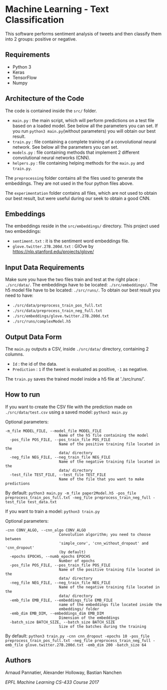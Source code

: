 # Machine Learning - Text Classification

This software performs sentiment analysis of tweets and then classify them into 2 groups: positive or negative.

## Requirements
- Python 3
- Keras
- TensorFlow
- Numpy

## Architecture of the Code
The code is contained inside the `src/` folder.
- `main.py` : the main script, which will perform predictions on a test file based on a loaded model. See below all the parameters you can set. If you run `python3 main.py`(without parameters) you will obtain our best result.
- `train.py` : file containing a complete training of a convolutional neural network. See below all the parameters you can set.
- `models.py` : file containing methods that implement 2 different convolutional neural networks (CNN).
- `helpers.py` : file containing helping methods for the `main.py` and `train.py`.

The `preprocessing` folder contains all the files used to generate the embeddings. They are not used in the four python files above.

The `experimentation` folder contains all files, which are not used to obtain our best result, but were useful during our seek to obtain a good CNN.

## Embeddings
The embeddings reside in the `src/embeddings/` directory.
This project used two embeddings:
- `sentiment.txt` : it is the sentiment word embeddings file.
- `glove.twitter.27B.200d.txt` : GlOve by https://nlp.stanford.edu/projects/glove/

## Input Data Requirements
Make sure you have the two files train and test at the right place : `./src/data/`.
The embeddings have to be located: `./src/embeddings/`.
The h5 model file have to be located: `./src/runs/`.
To obtain our best result you need to have:
- `./src/data/preprocess_train_pos_full.txt`
- `./src/data/preprocess_train_neg_full.txt`
- `./src/embeddings/glove.twitter.27B.200d.txt`
- `./src/runs/complexModel.h5`

## Output Data Form
The `main.py` outputs a CSV, inside `./src/data/` directory, containing 2 columns.
- `Id` : the id of the data.
- `Prediction` : `1` if the tweet is evaluated as positive, `-1` as negative.

The `train.py` saves the trained model inside a h5 file at './src/runs/'.

## How to run
If you want to create the CSV file with the prediction made on `./src/data/test.csv` using a saved model:
`python3 main.py`

Optional parameters:
```
-m_file MODEL_FILE, --model_file MODEL_FILE
                        Name of the h5 file containing the model
  -pos_file POS_FILE, --pos_train_file POS_FILE
                        Name of the positive training file located in the
                        data/ directory
  -neg_file NEG_FILE, --neg_train_file NEG_FILE
                        Name of the negative training file located in the
                        data/ directory
  -test_file TEST_FILE, --test_file TEST_FILE
                        Name of the file that you want to make predictions
```
By default: `python3 main.py -m_file paper2Model.h5 -pos_file preprocess_train_pos_full.txt -neg_file preprocess_train_neg_full -test_file test_data.txt`

If you want to train a model:
`python3 train.py`

Optional parameters:
```
-cnn CONV_ALGO, --cnn_algo CONV_ALGO
                        Convolution algorithm; you need to choose between
                        'simple_conv', 'cnn_without_dropout' and 'cnn_dropout'
                        (by default)
  -epochs EPOCHS, --numb_epochs EPOCHS
                        Number of epochs
  -pos_file POS_FILE, --pos_train_file POS_FILE
                        Name of the positive training file located in the
                        data/ directory
  -neg_file NEG_FILE, --neg_train_file NEG_FILE
                        Name of the negative training file located in the
                        data/ directory
  -emb_file EMB_FILE, --embeddings_file EMB_FILE
                        name of the embeddings file located inside the
                        embeddings/ folder
  -emb_dim EMB_DIM, --embeddings_dim EMB_DIM
                        Dimension of the embeddings
  -batch_size BATCH_SIZE, --batch_size BATCH_SIZE
                        Size of the batches during the training
```
By default: `python3 train.py -cnn cnn_dropout -epochs 10 -pos_file preprocess_train_pos_full.txt -neg_file preprocess_train_neg_full -emb_file glove.twitter.27B.200d.txt -emb_dim 200 -batch_size 64`

## Authors
Arnaud Pannatier, Alexander Holloway, Bastian Nanchen

_EPFL Machine Learning CS-433 Course 2017_
